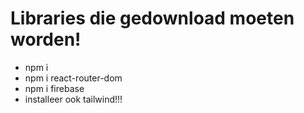 # Libraries die gedownload moeten worden!
- npm i 
- npm i react-router-dom
- npm i firebase
- installeer ook tailwind!!!
